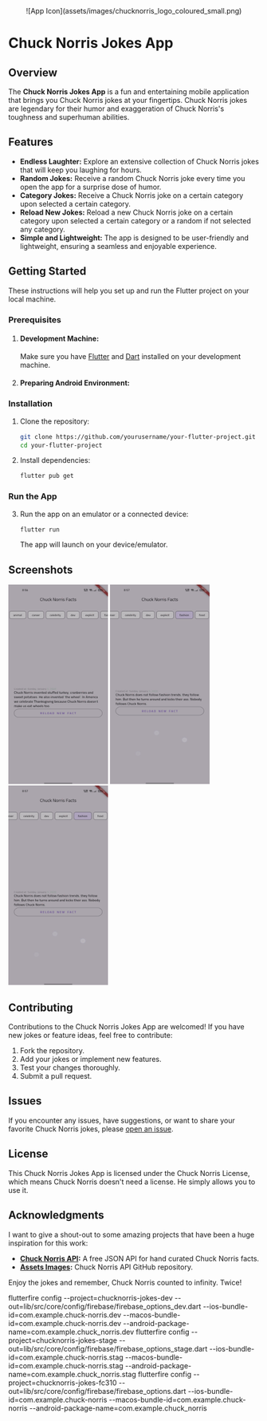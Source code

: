 <div style="display: flex; justify-content: center;">
    ![App Icon](assets/images/chucknorris_logo_coloured_small.png)
</div>

# Chuck Norris Jokes App

## Overview

The **Chuck Norris Jokes App** is a fun and entertaining mobile application that brings you Chuck Norris jokes at your fingertips. Chuck Norris jokes are legendary for their humor and exaggeration of Chuck Norris's toughness and superhuman abilities.


## Features

- **Endless Laughter:** Explore an extensive collection of Chuck Norris jokes that will keep you laughing for hours.
- **Random Jokes:** Receive a random Chuck Norris joke every time you open the app for a surprise dose of humor.
- **Category Jokes:** Receive a Chuck Norris joke on a certain category upon selected a certain category.
- **Reload New Jokes:** Reload a new Chuck Norris joke on a certain category upon selected a certain category or a random if not selected any category.
- **Simple and Lightweight:** The app is designed to be user-friendly and lightweight, ensuring a seamless and enjoyable experience.

## Getting Started

These instructions will help you set up and run the Flutter project on your local machine.

### Prerequisites

1. #### Development Machine:
    Make sure you have [Flutter](https://flutter.dev/docs/get-started/install) and [Dart](https://dart.dev/get-dart) installed on your development machine.

2. #### Preparing Android Environment:
   
   

### Installation

1. Clone the repository:

    ```bash
    git clone https://github.com/yourusername/your-flutter-project.git
    cd your-flutter-project
    ```

2. Install dependencies:

    ```bash
    flutter pub get
    ```

### Run the App

3. Run the app on an emulator or a connected device:

    ```bash
    flutter run
    ```

   The app will launch on your device/emulator.

## Screenshots
<img src="https://raw.githubusercontent.com/Mohammad-Safayet/clean_architecture_simple/main/screenshots/screenshot_1.png" alt="Application Screenshot 1" width="200" height="400">
<img src="https://raw.githubusercontent.com/Mohammad-Safayet/clean_architecture_simple/main/screenshots/screenshot_2.png" alt="Application Screenshot 2" width="200" height="400">
<img src="https://raw.githubusercontent.com/Mohammad-Safayet/clean_architecture_simple/main/screenshots/screenshot_2.png" alt="Application Screenshot 3" width="200" height="400">

## Contributing

Contributions to the Chuck Norris Jokes App are welcomed! If you have new jokes or feature ideas, feel free to contribute:

1. Fork the repository.
2. Add your jokes or implement new features.
3. Test your changes thoroughly.
4. Submit a pull request.

## Issues

If you encounter any issues, have suggestions, or want to share your favorite Chuck Norris jokes, please [open an issue](https://github.com/yourusername/chuck-norris-jokes-app/issues).

## License

This Chuck Norris Jokes App is licensed under the Chuck Norris License, which means Chuck Norris doesn't need a license. He simply allows you to use it.

## Acknowledgments

I want to give a shout-out to some amazing projects that have been a huge inspiration for this work:

- **[Chuck Norris API](https://api.chucknorris.io/):** A free JSON API for hand curated Chuck Norris facts.
- **[Assets Images](https://github.com/chucknorris-io/chuck-api/tree/master/src/main/resources/static/img):** Chuck Norris API GitHub repository.


Enjoy the jokes and remember, Chuck Norris counted to infinity. Twice!

flutterfire config --project=chucknorris-jokes-dev --out=lib/src/core/config/firebase/firebase_options_dev.dart --ios-bundle-id=com.example.chuck-norris.dev --macos-bundle-id=com.example.chuck-norris.dev --android-package-name=com.example.chuck_norris.dev
flutterfire config --project=chucknorris-jokes-stage --out=lib/src/core/config/firebase/firebase_options_stage.dart --ios-bundle-id=com.example.chuck-norris.stag --macos-bundle-id=com.example.chuck-norris.stag --android-package-name=com.example.chuck_norris.stag
flutterfire config --project=chucknorris-jokes-fc310 --out=lib/src/core/config/firebase/firebase_options.dart --ios-bundle-id=com.example.chuck-norris --macos-bundle-id=com.example.chuck-norris --android-package-name=com.example.chuck_norris